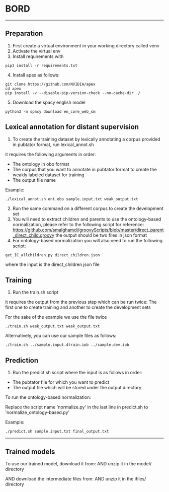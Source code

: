 # BORD
***
## Preparation
1. First create a virtual environment in your working directory called venv
2. Activate the virtual env
3. Install requirements with
```
pip3 install -r requirements.txt
```
4. Install apex as follows:
```
git clone https://github.com/NVIDIA/apex
cd apex
pip install -v --disable-pip-version-check --no-cache-dir ./
```
5. Download the spacy english model
```
python3 -m spacy download en_core_web_sm
```

## Lexical annotation for distant supervision
1. To create the training dataset by lexically annotating a corpus provided in pubtator format, run lexical_annot.sh 
 
 it requires the following arguments in order:
 - The ontology in obo format
 - The corpus that you want to annotate in pubtator format to create the weakly labeled dataset for training
 - The output file name

Example:
```
./lexical_annot.sh ont.obo sample.input.txt weak_output.txt
```
2. Run the same command on a different corpus to create the development set
3. You will need to extract children and parents to use the ontology-based normalization, please refer to the following script for reference:
https://github.com/smalghamdi/groovyScripts/blob/master/direct_parent_direct_child.groovy
the output should be two files in json format
4. For ontology-based normalization you will also need to run the following script:
```
get_IC_allchildren.py direct_children.json
```
where the input is the direct_children json file

## Training
1. Run the train.sh script

it requires the output from the previous step which can be run twice: The first one to create training and another to create the development sets

For the sake of the example we use the file twice 
```
./train.sh weak_output.txt weak_output.txt 
```
Alternatively, you can use our sample files as follows:
```
./train.sh ../sample.input.4train.iob ../sample.dev.iob
```

## Prediction
1. Run the predict.sh script
where the input is as follows in order:
- The pubtator file for which you want to predict
- The output file which will be stored under the output directory

To run the ontology-based normalization:

Replace the script name 'normalize.py' in the last line in predict.sh to 'normalize_ontology-based.py' 

Example: 
```
./predict.sh sample.input.txt final_output.txt
```

***
## Trained models
To use our trained model, download it from:
AND unzip it in the model/ directory

AND download the intermediate files from:
AND unzip it in the ifiles/ directory

